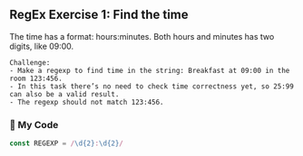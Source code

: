 ## RegEx Exercise 1: Find the time

The time has a format: hours:minutes. Both hours and minutes has two digits, like 09:00.
```
Challenge:
- Make a regexp to find time in the string: Breakfast at 09:00 in the room 123:456.
- In this task there’s no need to check time correctness yet, so 25:99 can also be a valid result.
- The regexp should not match 123:456.
```
### :leaves: My Code
```js
const REGEXP = /\d{2}:\d{2}/
```
